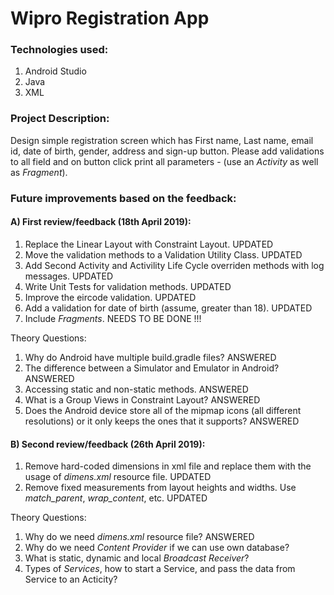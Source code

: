 # Wipro Registration App

### Technologies used:
1. Android Studio
2. Java
3. XML

### Project Description:
Design simple registration screen which has First name, Last name, email id, date of birth, gender, address and sign-up button.
Please add validations to all field and on button click print all parameters - (use an *Activity* as well as *Fragment*).

### Future improvements based on the feedback:

#### A) First review/feedback (18th April 2019):
1. Replace the Linear Layout with Constraint Layout.                                  UPDATED
2. Move the validation methods to a Validation Utility Class.                         UPDATED
3. Add Second Activity and Activility Life Cycle overriden methods with log messages. UPDATED
4. Write Unit Tests for validation methods.                                           UPDATED
5. Improve the eircode validation.                                                    UPDATED
6. Add a validation for date of birth (assume, greater than 18).                      UPDATED
7. Include *Fragments*.                                                                NEEDS TO BE DONE !!!

Theory Questions:
1. Why do Android have multiple build.gradle files?                                   ANSWERED
2. The difference between a Simulator and Emulator in Android?                        ANSWERED
3. Accessing static and non-static methods.                                           ANSWERED
4. What is a Group Views in Constraint Layout?                                        ANSWERED
5. Does the Android device store all of the mipmap icons (all different resolutions)
   or it only keeps the ones that it supports?                                        ANSWERED
   
#### B) Second review/feedback (26th April 2019):
1. Remove hard-coded dimensions in xml file and replace them with the usage of *dimens.xml* resource file. UPDATED
2. Remove fixed measurements from layout heights and widths. Use *match_parent*, *wrap_content*, etc. UPDATED

Theory Questions:
1. Why do we need *dimens.xml* resource file?                                          ANSWERED
2. Why do we need *Content Provider* if we can use own database?
3. What is static, dynamic and local *Broadcast Receiver*?
4. Types of *Services*, how to start a Service, and pass the data from Service to an Acticity?
